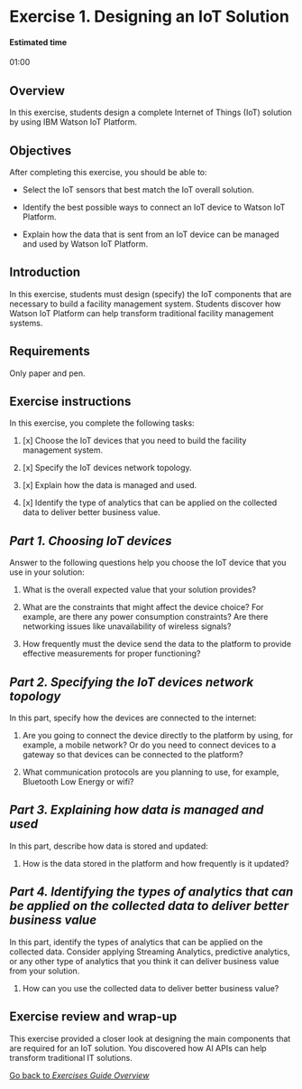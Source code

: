 # Exercise 1. Designing an IoT Solution

#### Estimated time

01:00

## Overview

In this exercise, students design a complete Internet of Things (IoT)
solution by using IBM Watson IoT Platform.

## Objectives

After completing this exercise, you should be able to:

  - Select the IoT sensors that best match the IoT overall solution.

  - Identify the best possible ways to connect an IoT device to Watson
    IoT Platform.

  - Explain how the data that is sent from an IoT device can be managed
    and used by Watson IoT Platform.

## Introduction

In this exercise, students must design (specify) the IoT components that
are necessary to build a facility management system. Students discover
how Watson IoT Platform can help transform traditional facility
management systems.

## Requirements

Only paper and pen.

## Exercise instructions

In this exercise, you complete the following tasks:

1. [x] Choose the IoT devices that you need to build the facility
    management system.

1. [x] Specify the IoT devices network topology.

1. [x]  Explain how the data is managed and used.

1. [x]  Identify the type of analytics that can be applied on the collected
    data to deliver better business value.

## _Part 1. Choosing IoT devices_

Answer to the following questions help you choose the IoT device that
you use in your solution:

1.  What is the overall expected value that your solution provides?

2.  What are the constraints that might affect the device choice? For
    example, are there any power consumption constraints? Are there
    networking issues like unavailability of wireless signals?

3.  How frequently must the device send the data to the platform to
    provide effective measurements for proper functioning?

## _Part 2. Specifying the IoT devices network topology_

In this part, specify how the devices are connected to the internet:

1.  Are you going to connect the device directly to the platform by
    using, for example, a mobile network? Or do you need to connect
    devices to a gateway so that devices can be connected to the
    platform?

2.  What communication protocols are you planning to use, for example,
    Bluetooth Low Energy or wifi?

## _Part 3. Explaining how data is managed and used_

In this part, describe how data is stored and updated:

1.  How is the data stored in the platform and how frequently is it
    updated?

## _Part 4. Identifying the types of analytics that can be applied on the collected data to deliver better business value_

In this part, identify the types of analytics that can be applied on the collected data. Consider applying Streaming Analytics, predictive analytics, or any other type of analytics that you think it can deliver business value from your solution. 

1.  How can you use the collected data to deliver better business value?

## Exercise review and wrap-up

This exercise provided a closer look at designing the main components
that are required for an IoT solution. You discovered how AI APIs can
help transform traditional IT solutions.

[Go back to _Exercises Guide Overview_](index.md)
